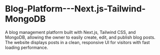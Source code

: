 # Blog-Platform---Next.js-Tailwind-MongoDB
A blog management platform built with Next.js, Tailwind CSS, and MongoDB, allowing the owner to easily create, edit, and publish blog posts. The website displays posts in a clean, responsive UI for visitors with fast loading performance.
